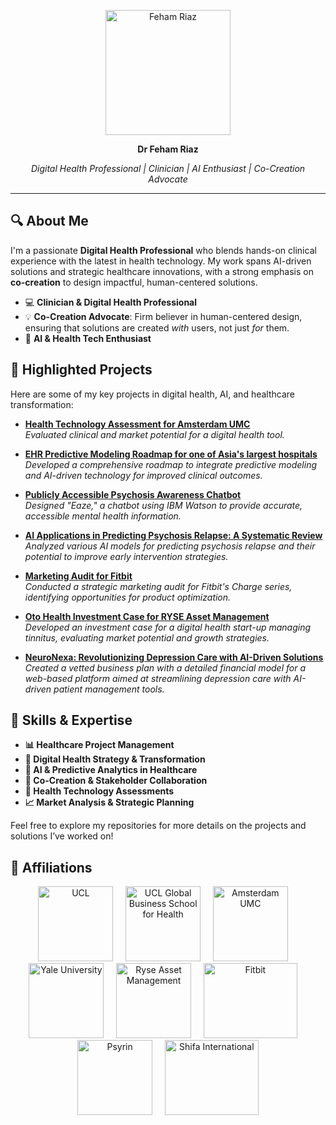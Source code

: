 <p align="center">
  <img src="https://media.licdn.com/dms/image/D4D03AQHf-4ihHQpwFQ/profile-displayphoto-shrink_200_200/0/1707498995103?e=2147483647&v=beta&t=PPF3SQeTME5f0C09O_0uRNu-rdUxI55kRFmmBaydAv8" alt="Feham Riaz" width="200"/>
</p>

<p align="center">
  <strong> Dr Feham Riaz</strong>
</p>
<p align="center">
  <em>Digital Health Professional | Clinician | AI Enthusiast | Co-Creation Advocate</em>
</p>


---


## 🔍 **About Me**  
I'm a passionate **Digital Health Professional** who blends hands-on clinical experience with the latest in health technology. My work spans AI-driven solutions and strategic healthcare innovations, with a strong emphasis on **co-creation** to design impactful, human-centered solutions.

- 💻 **Clinician & Digital Health Professional**
- 💡 **Co-Creation Advocate**: Firm believer in human-centered design, ensuring that solutions are created *with* users, not just *for* them.
- 🤖 **AI & Health Tech Enthusiast**


## 💼 **Highlighted Projects**  
Here are some of my key projects in digital health, AI, and healthcare transformation:

- [**Health Technology Assessment for Amsterdam UMC**](https://github.com/fehamriaz/Health-Technology-Assessment-for-Amsterdam-UMC)  
  *Evaluated clinical and market potential for a digital health tool.*

- [**EHR Predictive Modeling Roadmap for one of Asia's largest hospitals**](https://github.com/fehamriaz/EHR-Roadmap?tab=readme-ov-file#ehr-predictive-modeling-roadmap)  
  *Developed a comprehensive roadmap to integrate predictive modeling and AI-driven technology for improved clinical outcomes.*

- [**Publicly Accessible Psychosis Awareness Chatbot**](https://github.com/fehamriaz/-EAZE-Psychosis-Awareness-Chatbot-)  
  *Designed "Eaze," a chatbot using IBM Watson to provide accurate, accessible mental health information.*

- [**AI Applications in Predicting Psychosis Relapse: A Systematic Review**](https://github.com/fehamriaz/AI-Applications-in-Predicting-Psychosis-Relapse-A-Systematic-Review)  
  *Analyzed various AI models for predicting psychosis relapse and their potential to improve early intervention strategies.*

- [**Marketing Audit for Fitbit**](https://github.com/fehamriaz/Marketing-Audit-for-Fitbit)  
  *Conducted a strategic marketing audit for Fitbit's Charge series, identifying opportunities for product optimization.*

- [**Oto Health Investment Case for RYSE Asset Management**](https://github.com/fehamriaz/Oto-Health-Investment-Case-for-RYSE-Asset-Management)  
  *Developed an investment case for a digital health start-up managing tinnitus, evaluating market potential and growth strategies.*

- [**NeuroNexa: Revolutionizing Depression Care with AI-Driven Solutions**](https://github.com/fehamriaz/NeuroNexa-Revolutionizing-Depression-Care-with-AI-Driven-Solutions)  
  *Created a vetted business plan with a detailed financial model for a web-based platform aimed at streamlining depression care with AI-driven patient management tools.*



## 🔧 **Skills & Expertise**

- **📊 Healthcare Project Management**
- **🚀 Digital Health Strategy & Transformation**
- **🤖 AI & Predictive Analytics in Healthcare**
- **🤝 Co-Creation & Stakeholder Collaboration**
- **📝 Health Technology Assessments**
- **📈 Market Analysis & Strategic Planning**

Feel free to explore my repositories for more details on the projects and solutions I’ve worked on!

## 🌟 Affiliations 

<p align="center">
  <img src="https://d3mjukcdspaj9q.cloudfront.net/organisations/profile_images/000/000/254/original/image1476217466?1476217466" alt="UCL" width="120" height="120"/>
  &nbsp;&nbsp;&nbsp;
  <img src="https://yt3.googleusercontent.com/2Pictlunpm79qZr9yZrh5MO0pgfL28zi4xOo7XQ0Lg7rXTGWqZl_IePcHghM9kJogvTURc-G5Do=s900-c-k-c0x00ffffff-no-rj" alt="UCL Global Business School for Health" width="120" height="120"/>
  &nbsp;&nbsp;&nbsp;
  <img src="https://mimir.nu/wp-content/uploads/2021/06/logo-amsterdamumc-200x200-1.png" alt="Amsterdam UMC" width="120" height="120"/>
  &nbsp;&nbsp;&nbsp;
  <img src="https://logowik.com/content/uploads/images/yale-new-haven-hospital2026.logowik.com.webp" alt="Yale University" width="120" height="120"/>
  &nbsp;&nbsp;&nbsp;
  <img src="https://www.ryseam.com/media/zoo/images/RYSE_logo_bf8032cab34ca253fe761e520ea98a9a.png" alt="Ryse Asset Management" width="120" height="120"/>
  &nbsp;&nbsp;&nbsp;
  <img src="https://logos-world.net/wp-content/uploads/2021/02/Fitbit-Logo-2016-present.jpg" alt="Fitbit" width="150" height="120"/>
  &nbsp;&nbsp;&nbsp;
  <img src="https://app.psyrin.co.uk/images/social-share.png" alt="Psyrin" width="120" height="120"/>
  &nbsp;&nbsp;&nbsp;
  <img src="https://encrypted-tbn0.gstatic.com/images?q=tbn:ANd9GcQCFmzveTGWQikyKii6neomMli1aKIYmYgfFA&s" alt="Shifa International" width="150" height="120"/>
</p>


<!---
fehamriaz/fehamriaz is a ✨ special ✨ repository because its `README.md` (this file) appears on your GitHub profile.
You can click the Preview link to take a look at your changes.
--->
